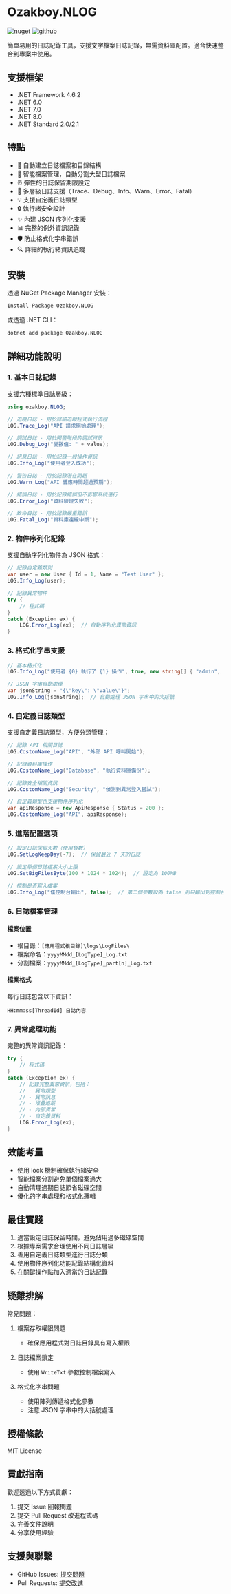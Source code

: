 # Ozakboy.NLOG

[![nuget](https://img.shields.io/badge/nuget-ozakboy.NLOG-blue)](https://www.nuget.org/packages/Ozakboy.NLOG/) 
[![github](https://img.shields.io/badge/github-ozakboy.NLOG-blue)](https://github.com/ozakboy/ozakboy.NLOG/)

簡單易用的日誌記錄工具，支援文字檔案日誌記錄，無需資料庫配置。適合快速整合到專案中使用。

## 支援框架

- .NET Framework 4.6.2
- .NET 6.0
- .NET 7.0
- .NET 8.0
- .NET Standard 2.0/2.1

## 特點

- 📝 自動建立日誌檔案和目錄結構
- 🔄 智能檔案管理，自動分割大型日誌檔案
- ⏰ 彈性的日誌保留期限設定
- 🎯 多層級日誌支援（Trace、Debug、Info、Warn、Error、Fatal）
- 💡 支援自定義日誌類型
- 🔒 執行緒安全設計
- ✨ 內建 JSON 序列化支援
- 📊 完整的例外資訊記錄
- 🛡️ 防止格式化字串錯誤
- 🔍 詳細的執行緒資訊追蹤

## 安裝

透過 NuGet Package Manager 安裝：

```bash
Install-Package Ozakboy.NLOG
```

或透過 .NET CLI：

```bash
dotnet add package Ozakboy.NLOG
```

## 詳細功能說明

### 1. 基本日誌記錄

支援六種標準日誌層級：

```csharp
using ozakboy.NLOG;

// 追蹤日誌 - 用於詳細追蹤程式執行流程
LOG.Trace_Log("API 請求開始處理");

// 調試日誌 - 用於開發階段的調試資訊
LOG.Debug_Log("變數值: " + value);

// 訊息日誌 - 用於記錄一般操作資訊
LOG.Info_Log("使用者登入成功");

// 警告日誌 - 用於記錄潛在問題
LOG.Warn_Log("API 響應時間超過預期");

// 錯誤日誌 - 用於記錄錯誤但不影響系統運行
LOG.Error_Log("資料驗證失敗");

// 致命日誌 - 用於記錄嚴重錯誤
LOG.Fatal_Log("資料庫連線中斷");
```

### 2. 物件序列化記錄

支援自動序列化物件為 JSON 格式：

```csharp
// 記錄自定義類別
var user = new User { Id = 1, Name = "Test User" };
LOG.Info_Log(user);

// 記錄異常物件
try {
    // 程式碼
}
catch (Exception ex) {
    LOG.Error_Log(ex);  // 自動序列化異常資訊
}
```

### 3. 格式化字串支援

```csharp
// 基本格式化
LOG.Info_Log("使用者 {0} 執行了 {1} 操作", true, new string[] { "admin", "delete" });

// JSON 字串自動處理
var jsonString = "{\"key\": \"value\"}";
LOG.Info_Log(jsonString);  // 自動處理 JSON 字串中的大括號
```

### 4. 自定義日誌類型

支援自定義日誌類型，方便分類管理：

```csharp
// 記錄 API 相關日誌
LOG.CostomName_Log("API", "外部 API 呼叫開始");

// 記錄資料庫操作
LOG.CostomName_Log("Database", "執行資料庫備份");

// 記錄安全相關資訊
LOG.CostomName_Log("Security", "偵測到異常登入嘗試");

// 自定義類型也支援物件序列化
var apiResponse = new ApiResponse { Status = 200 };
LOG.CostomName_Log("API", apiResponse);
```

### 5. 進階配置選項

```csharp
// 設定日誌保留天數（使用負數）
LOG.SetLogKeepDay(-7);  // 保留最近 7 天的日誌

// 設定單個日誌檔案大小上限
LOG.SetBigFilesByte(100 * 1024 * 1024);  // 設定為 100MB

// 控制是否寫入檔案
LOG.Info_Log("僅控制台輸出", false);  // 第二個參數設為 false 則只輸出到控制台
```

### 6. 日誌檔案管理

#### 檔案位置
- 根目錄：`[應用程式根目錄]\logs\LogFiles\`
- 檔案命名：`yyyyMMdd_[LogType]_Log.txt`
- 分割檔案：`yyyyMMdd_[LogType]_part[n]_Log.txt`

#### 檔案格式
每行日誌包含以下資訊：
```
HH:mm:ss[ThreadId] 日誌內容
```

### 7. 異常處理功能

完整的異常資訊記錄：

```csharp
try {
    // 程式碼
}
catch (Exception ex) {
    // 記錄完整異常資訊，包括：
    // - 異常類型
    // - 異常訊息
    // - 堆疊追蹤
    // - 內部異常
    // - 自定義資料
    LOG.Error_Log(ex);
}
```

## 效能考量

- 使用 lock 機制確保執行緒安全
- 智能檔案分割避免單個檔案過大
- 自動清理過期日誌節省磁碟空間
- 優化的字串處理和格式化邏輯

## 最佳實踐

1. 適當設定日誌保留時間，避免佔用過多磁碟空間
2. 根據專案需求合理使用不同日誌層級
3. 善用自定義日誌類型進行日誌分類
4. 使用物件序列化功能記錄結構化資料
5. 在關鍵操作點加入適當的日誌記錄

## 疑難排解

常見問題：

1. 檔案存取權限問題
   - 確保應用程式對日誌目錄具有寫入權限
   
2. 日誌檔案鎖定
   - 使用 `WriteTxt` 參數控制檔案寫入
   
3. 格式化字串問題
   - 使用陣列傳遞格式化參數
   - 注意 JSON 字串中的大括號處理

## 授權條款

MIT License

## 貢獻指南

歡迎透過以下方式貢獻：
 
1. 提交 Issue 回報問題
2. 提交 Pull Request 改進程式碼
3. 完善文件說明
4. 分享使用經驗

## 支援與聯繫

- GitHub Issues: [提交問題](https://github.com/ozakboy/ozakboy.NLOG/issues)
- Pull Requests: [提交改進](https://github.com/ozakboy/ozakboy.NLOG/pulls)